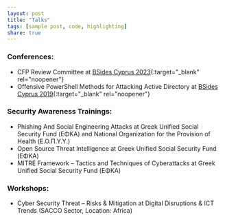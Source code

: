 ```yaml
---
layout: post
title: "Talks"
tags: [sample post, code, highlighting]
share: true
---
```


### Conferences:
* CFP Review Committee at [BSides Cyprus 2023](https://bsidescyprus.com/){:target="_blank" rel="noopener"}
* Offensive PowerShell Methods for Attacking Active Directory at [BSides Cyprus 2019](https://bsidescyprus.com/){:target="_blank" rel="noopener"}

### Security Awareness Trainings:
* Phishing And Social Engineering Attacks at Greek Unified Social Security Fund (ΕΦΚΑ) and National Organization
for the Provision of Health (Ε.Ο.Π.Υ.Υ.)
* Open Source Threat Intelligence at Greek Unified Social Security Fund (ΕΦΚΑ)
* MITRE Framework – Tactics and Techniques of Cyberattacks at Greek Unified Social Security Fund (ΕΦΚΑ)

### Workshops:
* Cyber Security Threat – Risks & Mitigation at Digital Disruptions & ICT Trends (SACCO Sector, Location: Africa) 
